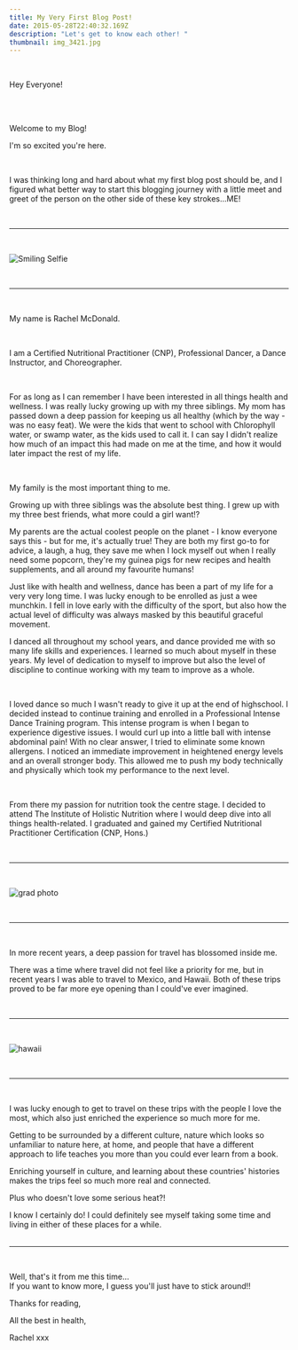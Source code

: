 ```yaml
---
title: My Very First Blog Post!
date: 2015-05-28T22:40:32.169Z
description: "Let's get to know each other! "
thumbnail: img_3421.jpg
---
```

<br>

Hey Everyone! 

<br>

<br>

Welcome to my Blog! 

I'm so excited you're here.  

<br>

I was thinking long and hard about what my first blog post should be, and I figured what better way to start this blogging journey with a little meet and greet of the person on the other side of these key strokes...ME! 

<br>

---

<br>

![](img_0280.jpg "Smiling Selfie")

<br>

---

<br>

My name is Rachel McDonald. 

<br>

I am a Certified Nutritional Practitioner (CNP), Professional Dancer, a Dance Instructor, and Choreographer. 

<br>

For as long as I can remember I have been interested in all things health and wellness. I was really lucky growing up with my three siblings. My mom has passed down a deep passion for keeping us all healthy (which by the way - was no easy feat). We were the kids that went to school with Chlorophyll water, or swamp water, as the kids used to call it. I can say I didn't realize how much of an impact this had made on me at the time, and how it would later impact the rest of my life.

<br>

My family is the most important thing to me. 

Growing up with three siblings was the absolute best thing. I grew up with my three best friends, what more could a girl want!? 

My parents are the actual coolest people on the planet - I know everyone says this - but for me, it's actually true! They are both my first go-to for advice, a laugh, a hug, they save me when I lock myself out when I really need some popcorn, they're my guinea pigs for new recipes and health supplements, and all around my favourite humans! 

Just like with health and wellness, dance has been a part of my life for a very very long time. I was lucky enough to be enrolled as just a wee munchkin. I fell in love early with the difficulty of the sport, but also how the actual level of difficulty was always masked by this beautiful graceful movement. 

I danced all throughout my school years, and dance provided me with so many life skills and experiences. I learned so much about myself in these years. My level of dedication to myself to improve but also the level of discipline to continue working with my team to improve as a whole. 

<br>

I loved dance so much I wasn't ready to give it up at the end of highschool. I decided instead to continue training and enrolled in a Professional Intense Dance Training program. This intense program is when I began to experience digestive issues. I would curl up into a little ball with intense abdominal pain! With no clear answer, I tried to eliminate some known allergens. I noticed an immediate improvement in heightened energy levels and an overall stronger body. This allowed me to push my body technically and physically which took my performance to the next level.

<br>

From there my passion for nutrition took the centre stage. I decided to attend The Institute of Holistic Nutrition where I would deep dive into all things health-related. I graduated and gained my Certified Nutritional Practitioner Certification (CNP, Hons.)

<br>

---

<br>

![](img_4103.jpg "grad photo")

<br>

---

<br>

In more recent years, a deep passion for travel has blossomed inside me. 

There was a time where travel did not feel like a priority for me, but in recent years I was able to travel to Mexico, and Hawaii. Both of these trips proved to be far more eye opening than I could've ever imagined. 

<br>

---

<br>

![](img_1930.jpg "hawaii")

<br>

---

<br>

I was lucky enough to get to travel on these trips with the people I love the most, which also just enriched the experience so much more for me. 

Getting to be surrounded by a different culture, nature which looks so unfamiliar to nature here, at home, and people that have a different approach to life teaches you more than you could ever learn from a book. 



Enriching yourself in culture, and learning about these countries' histories makes the trips feel so much more real and connected. 

Plus who doesn't love some serious heat?!



I know I certainly do! I could definitely see myself taking some time and living in either of these places for a while.
<br>
<br>

---

<br>

Well, that's it from me this time...
<br>
If you want to know more, I guess you'll just have to stick around!!

Thanks for reading,

All the best in health,

Rachel xxx
